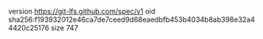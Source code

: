 version https://git-lfs.github.com/spec/v1
oid sha256:f193932012e46ca7de7ceed9d68eaedbfb453b4034b8ab398e32a44420c25176
size 747
